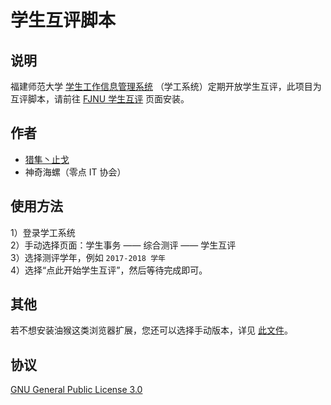 # 学生互评脚本

## 说明

福建师范大学 [学生工作信息管理系统](http://xgxt.fjnu.edu.cn) （学工系统）定期开放学生互评，此项目为互评脚本，请前往 [FJNU 学生互评](https://greasyfork.org/en/scripts/20333) 页面安装。  

## 作者

 - [猎隼丶止戈](https://greasyfork.org/en/scripts/20333)  
 - 神奇海螺（零点 IT 协会）  
 
## 使用方法  

1）登录学工系统  
2）手动选择页面：学生事务 —— 综合测评 —— 学生互评    
3）选择测评学年，例如 `2017-2018 学年`   
4）选择“点此开始学生互评”，然后等待完成即可。  

## 其他  

若不想安装油猴这类浏览器扩展，您还可以选择手动版本，详见 [此文件](other.txt)。

## 协议

[GNU General Public License 3.0](https://www.gnu.org/licenses/gpl-3.0.en.html)
